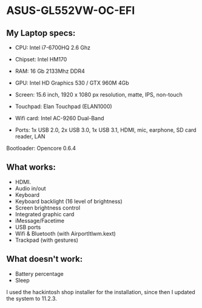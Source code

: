 # ASUS-GL552VW-OC-EFI

## My Laptop specs:
- CPU: Intel i7-6700HQ 2.6 Ghz

- Chipset: Intel HM170
- RAM: 16 Gb 2133Mhz DDR4
- GPU: Intel HD Graphics 530 / GTX 960M 4Gb
- Screen: 15.6 inch, 1920 x 1080 px resolution, matte, IPS, non-touch
- Touchpad: Elan Touchpad (ELAN1000)
- Wifi card: Intel AC-9260 Dual-Band
- Ports: 1x USB 2.0, 2x USB 3.0, 1x USB 3.1, HDMI, mic, earphone, SD card reader, LAN


Bootloader: Opencore 0.6.4


## What works:
- HDMI.
- Audio in/out
- Keyboard
- Keyboard backlight (16 level of brightness)
- Screen brightness control
- Integrated graphic card
- iMessage/Facetime
- USB ports
- Wifi & Bluetooth (with AirportItlwm.kext)
- Trackpad (with gestures)

## What doesn't work:
- Battery percentage
- Sleep

I used the hackintosh shop installer for the installation, since then I updated the system to 11.2.3.
